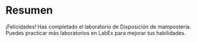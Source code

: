 # Resumen

¡Felicidades! Has completado el laboratorio de Disposición de mampostería. Puedes practicar más laboratorios en LabEx para mejorar tus habilidades.
